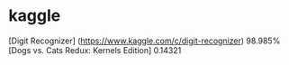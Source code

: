 # kaggle
[Digit Recognizer] (https://www.kaggle.com/c/digit-recognizer) 98.985%
[Dogs vs. Cats Redux: Kernels Edition] 0.14321
